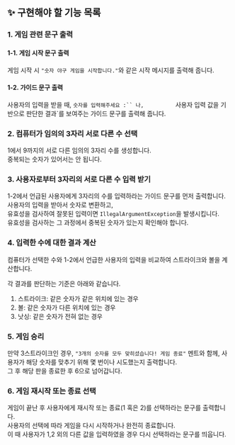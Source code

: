 ## ✨ 구현해야 할 기능 목록

### 1. 게임 관련 문구 출력

#### 1-1. 게임 시작 문구 출력
게임 시작 시 `"숫자 야구 게임을 시작합니다."`와 같은 시작 메시지를 출력해 줍니다.

#### 1-2. 가이드 문구 출력
사용자의 입력을 받을 때, `숫자를 입력해주세요 :`` 나,         
`사용자 입력 값을 기반으로 판단한 결과`를 보여주는 가이드 문구를 출력해 줍니다.

### 2. 컴퓨터가 임의의 3자리 서로 다른 수 선택
1에서 9까지의 서로 다른 임의의 3자리 수를 생성합니다.                       
중복되는 숫자가 있어서는 안 됩니다.      

### 3. 사용자로부터 3자리의 서로 다른 수 입력 받기
1-2에서 언급된 사용자에게 3자리의 수를 입력하라는 가이드 문구를 먼저 출력합니다.                       
사용자의 입력을 받아서 숫자로 변환하고,       
유효성을 검사하여 잘못된 입력이면 `IllegalArgumentException`을 발생시킵니다.              
유효성을 검사하는 그 과정에서 중복된 숫자가 있는지 확인해야 합니다.           

### 4. 입력한 수에 대한 결과 계산
컴퓨터가 선택한 수와 1-2에서 언급한 사용자의 입력을 비교하여 스트라이크와 볼을 계산합니다.                

각 결과를 판단하는 기준은 아래와 같습니다.               

1. 스트라이크: 같은 숫자가 같은 위치에 있는 경우
2. 볼: 같은 숫자가 다른 위치에 있는 경우
3. 낫싱: 같은 숫자가 전혀 없는 경우

### 5. 게임 승리
만약 3스트라이크인 경우, `"3개의 숫자를 모두 맞히셨습니다! 게임 종료"` 멘트와 함께,
사용자가 해당 숫자를 맞추기 위해 몇 번이나 시도했는지 출력합니다.      
그 후 해당 판을 종료한 후 6으로 넘어갑니다.              

### 6. 게임 재시작 또는 종료 선택      
게임이 끝난 후 사용자에게 재시작 또는 종료(1 혹은 2)를 선택하라는 문구를 출력합니다.         
사용자의 선택에 따라 게임을 다시 시작하거나 완전히 종료합니다.   
이 때 사용자가 1,2 외의 다른 값을 입력하였을 경우 다시 선택하라는 문구를 띄웁니다.                  